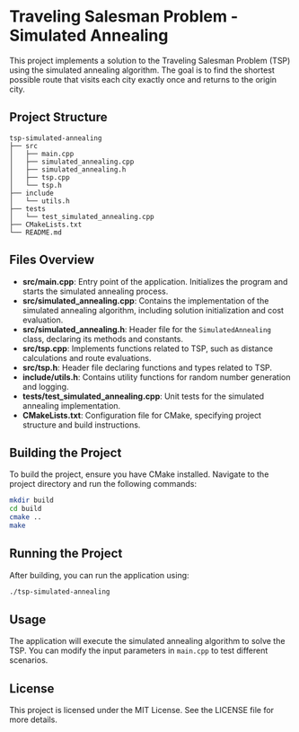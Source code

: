 # Traveling Salesman Problem - Simulated Annealing

This project implements a solution to the Traveling Salesman Problem (TSP) using the simulated annealing algorithm. The goal is to find the shortest possible route that visits each city exactly once and returns to the origin city.

## Project Structure

```
tsp-simulated-annealing
├── src
│   ├── main.cpp
│   ├── simulated_annealing.cpp
│   ├── simulated_annealing.h
│   ├── tsp.cpp
│   └── tsp.h
├── include
│   └── utils.h
├── tests
│   └── test_simulated_annealing.cpp
├── CMakeLists.txt
└── README.md
```

## Files Overview

- **src/main.cpp**: Entry point of the application. Initializes the program and starts the simulated annealing process.
- **src/simulated_annealing.cpp**: Contains the implementation of the simulated annealing algorithm, including solution initialization and cost evaluation.
- **src/simulated_annealing.h**: Header file for the `SimulatedAnnealing` class, declaring its methods and constants.
- **src/tsp.cpp**: Implements functions related to TSP, such as distance calculations and route evaluations.
- **src/tsp.h**: Header file declaring functions and types related to TSP.
- **include/utils.h**: Contains utility functions for random number generation and logging.
- **tests/test_simulated_annealing.cpp**: Unit tests for the simulated annealing implementation.
- **CMakeLists.txt**: Configuration file for CMake, specifying project structure and build instructions.

## Building the Project

To build the project, ensure you have CMake installed. Navigate to the project directory and run the following commands:

```bash
mkdir build
cd build
cmake ..
make
```

## Running the Project

After building, you can run the application using:

```bash
./tsp-simulated-annealing
```

## Usage

The application will execute the simulated annealing algorithm to solve the TSP. You can modify the input parameters in `main.cpp` to test different scenarios.

## License

This project is licensed under the MIT License. See the LICENSE file for more details.